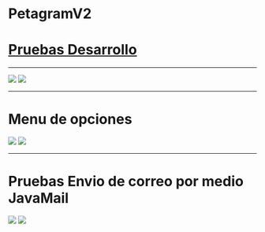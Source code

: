 # PetagramV2
<a href="https://github.com/DanielSemilleroUAO/PetagramV2/tree/master/PruebasDesarrollo"><h1>Pruebas Desarrollo</h1></a>
<hr>
<img src="https://github.com/DanielSemilleroUAO/PetagramV2/blob/master/PruebasDesarrollo/Screenshot_20200729-161120.png"/>
<img src="https://github.com/DanielSemilleroUAO/PetagramV2/blob/master/PruebasDesarrollo/Screenshot_20200729-161131.png"/>
<hr>
<h1>Menu de opciones</h1>
<img src="https://github.com/DanielSemilleroUAO/PetagramV2/blob/master/PruebasDesarrollo/Screenshot_20200729-161057.png"/>
<img src="https://github.com/DanielSemilleroUAO/PetagramV2/blob/master/PruebasDesarrollo/Screenshot_20200729-163821.png"/>
<hr>
<h1>Pruebas Envio de correo por medio JavaMail</h1>
<img src="https://github.com/DanielSemilleroUAO/PetagramV2/blob/master/PruebasDesarrollo/Screenshot_20200729-161057.png"/>
<img src="https://github.com/DanielSemilleroUAO/PetagramV2/blob/master/PruebasDesarrollo/Screenshot_20200729-161110.png"/>
